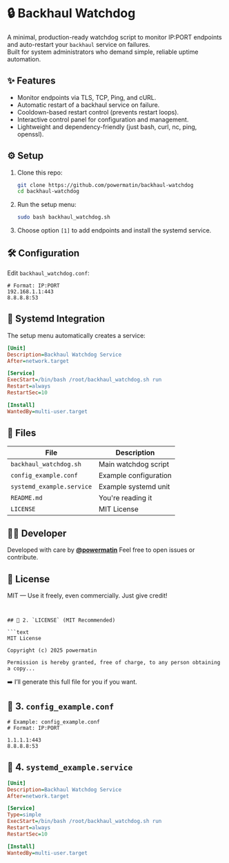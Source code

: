# 🔒 Backhaul Watchdog

A minimal, production-ready watchdog script to monitor IP:PORT endpoints and auto-restart your `backhaul` service on failures.  
Built for system administrators who demand simple, reliable uptime automation.

## ✨ Features

- Monitor endpoints via TLS, TCP, Ping, and cURL.
- Automatic restart of a backhaul service on failure.
- Cooldown-based restart control (prevents restart loops).
- Interactive control panel for configuration and management.
- Lightweight and dependency-friendly (just bash, curl, nc, ping, openssl).

## ⚙️ Setup

1. Clone this repo:
   ```bash
   git clone https://github.com/powermatin/backhaul-watchdog
   cd backhaul-watchdog
   ```

2. Run the setup menu:

   ```bash
   sudo bash backhaul_watchdog.sh
   ```

3. Choose option `[1]` to add endpoints and install the systemd service.

## 🛠 Configuration

Edit `backhaul_watchdog.conf`:

```
# Format: IP:PORT
192.168.1.1:443
8.8.8.8:53
```

## 🔁 Systemd Integration

The setup menu automatically creates a service:

```ini
[Unit]
Description=Backhaul Watchdog Service
After=network.target

[Service]
ExecStart=/bin/bash /root/backhaul_watchdog.sh run
Restart=always
RestartSec=10

[Install]
WantedBy=multi-user.target
```

## 📂 Files

| File                      | Description           |
| ------------------------- | --------------------- |
| `backhaul_watchdog.sh`    | Main watchdog script  |
| `config_example.conf`     | Example configuration |
| `systemd_example.service` | Example systemd unit  |
| `README.md`               | You're reading it     |
| `LICENSE`                 | MIT License           |

## 👨‍💻 Developer

Developed with care by **[@powermatin](https://github.com/powermatin)**
Feel free to open issues or contribute.

## 📜 License

MIT — Use it freely, even commercially. Just give credit!

````


## 📝 2. `LICENSE` (MIT Recommended)

```text
MIT License

Copyright (c) 2025 powermatin

Permission is hereby granted, free of charge, to any person obtaining a copy...
````

➡️ I’ll generate this full file for you if you want.

## 🧾 3. `config_example.conf`

```text
# Example: config_example.conf
# Format: IP:PORT

1.1.1.1:443
8.8.8.8:53
```

## 🔌 4. `systemd_example.service`

```ini
[Unit]
Description=Backhaul Watchdog Service
After=network.target

[Service]
Type=simple
ExecStart=/bin/bash /root/backhaul_watchdog.sh run
Restart=always
RestartSec=10

[Install]
WantedBy=multi-user.target
```

